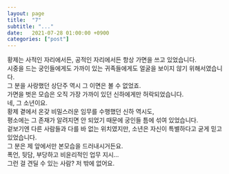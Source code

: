 ```yaml
---
layout: page
title:  "7"
subtitle: "..."
date:   2021-07-28 01:00:00 +0900
categories: ["post"]
---
```


황제는 사적인 자리에서든, 공적인 자리에서든 항상 가면을 쓰고 있었습니다.<br>
시중을 드는 궁인들에게도 가까이 있는 귀족들에게도 얼굴을 보이지 않기 위해서였습니다.<br>
그 분을 사랑했던 상단주 역시 그 이면은 볼 수 없었죠.<br>
가면을 벗은 모습은 오직 가장 가까이 있던 신하에게만 허락되었습니다.<br>
네, 그 소년이요.<br>
황제 곁에서 온갖 비밀스러운 임무를 수행했던 신하 역시도,<br>
평소에는 그 존재가 알려지면 안 되었기 때문에 궁인들 틈에 섞여 있었습니다.<br>
겉보기엔 다른 사람들과 다를 바 없는 위치였지만, 소년은 자신이 특별하다고 굳게 믿고 있었습니다.<br>
그 분은 제 앞에서만 본모습을 드러내시거든요.<br>
폭언, 뒷담, 부당하고 비윤리적인 업무 지시...<br>
그런 걸 견딜 수 있는 사람? 저 밖에 없어요.<br>
<br>

